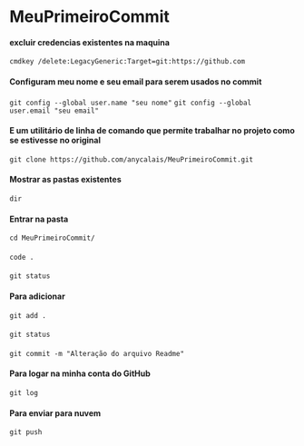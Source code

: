 # MeuPrimeiroCommit
#### excluir credencias existentes na maquina
```cmdkey /delete:LegacyGeneric:Target=git:https://github.com```

#### Configuram meu nome e seu email para serem usados no commit
```git config --global user.name "seu nome"```
```git config --global user.email "seu email"```

#### E um utilitário de linha de comando que permite trabalhar no projeto como se estivesse no original
```git clone https://github.com/anycalais/MeuPrimeiroCommit.git```

#### Mostrar as pastas existentes
```dir```

#### Entrar na pasta
```cd MeuPrimeiroCommit/```

#### 
```code .```

####
```git status```

#### Para adicionar 
```git add .```

####
```git status```

#### 
```git commit -m "Alteração do arquivo Readme"```

#### Para logar na minha conta do GitHub
```git log```

#### Para enviar para nuvem
```git push```
